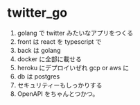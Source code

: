 # twitter_go

1. golang で twitter みたいなアプリをつくる
1. front は react を typescript で
1. back は golang
1. docker に全部に載せる
1. heroku にデプロイいぜれ gcp or aws に
1. db は postgres
1. セキュリティーもしっかりする
1. OpenAPI をちゃんとつかつ。
